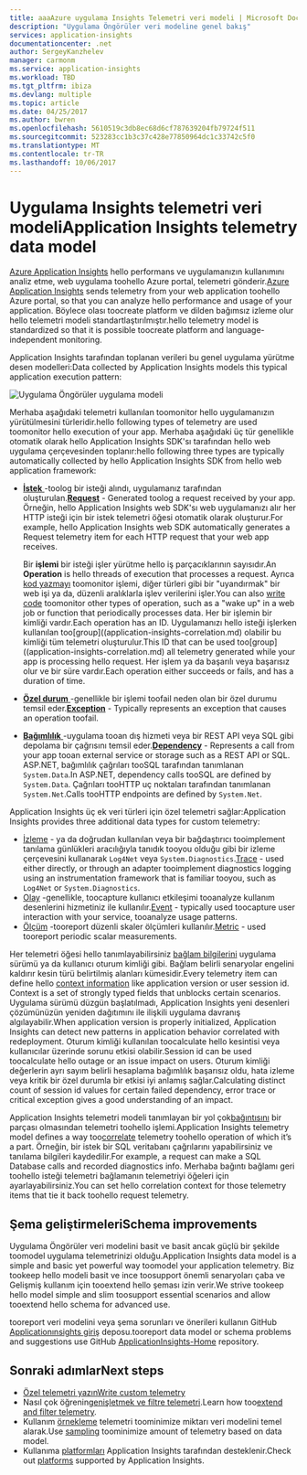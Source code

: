 ```yaml
---
title: aaaAzure uygulama Insights Telemetri veri modeli | Microsoft Docs
description: "Uygulama Öngörüler veri modeline genel bakış"
services: application-insights
documentationcenter: .net
author: SergeyKanzhelev
manager: carmonm
ms.service: application-insights
ms.workload: TBD
ms.tgt_pltfrm: ibiza
ms.devlang: multiple
ms.topic: article
ms.date: 04/25/2017
ms.author: bwren
ms.openlocfilehash: 5610519c3db8ec68d6cf787639204fb79724f511
ms.sourcegitcommit: 523283cc1b3c37c428e77850964dc1c33742c5f0
ms.translationtype: MT
ms.contentlocale: tr-TR
ms.lasthandoff: 10/06/2017
---
```

# <a name="application-insights-telemetry-data-model"></a><span data-ttu-id="1b25e-103">Uygulama Insights telemetri veri modeli</span><span class="sxs-lookup"><span data-stu-id="1b25e-103">Application Insights telemetry data model</span></span>

<span data-ttu-id="1b25e-104">[Azure Application Insights](app-insights-overview.md) hello performans ve uygulamanızın kullanımını analiz etme, web uygulama toohello Azure portal, telemetri gönderir.</span><span class="sxs-lookup"><span data-stu-id="1b25e-104">[Azure Application Insights](app-insights-overview.md) sends telemetry from your web application toohello Azure portal, so that you can analyze hello performance and usage of your application.</span></span> <span data-ttu-id="1b25e-105">Böylece olası toocreate platform ve dilden bağımsız izleme olur hello telemetri modeli standartlaştırılmıştır.</span><span class="sxs-lookup"><span data-stu-id="1b25e-105">hello telemetry model is standardized so that it is possible toocreate platform and language-independent monitoring.</span></span> 

<span data-ttu-id="1b25e-106">Application Insights tarafından toplanan verileri bu genel uygulama yürütme desen modelleri:</span><span class="sxs-lookup"><span data-stu-id="1b25e-106">Data collected by Application Insights models this typical application execution pattern:</span></span>

![Uygulama Öngörüler uygulama modeli](./media/application-insights-data-model/application-insights-data-model.png)

<span data-ttu-id="1b25e-108">Merhaba aşağıdaki telemetri kullanılan toomonitor hello uygulamanızın yürütülmesini türleridir.</span><span class="sxs-lookup"><span data-stu-id="1b25e-108">hello following types of telemetry are used toomonitor hello execution of your app.</span></span> <span data-ttu-id="1b25e-109">Merhaba aşağıdaki üç tür genellikle otomatik olarak hello Application Insights SDK'sı tarafından hello web uygulama çerçevesinden toplanır:</span><span class="sxs-lookup"><span data-stu-id="1b25e-109">hello following three types are typically automatically collected by hello Application Insights SDK from hello web application framework:</span></span>

* <span data-ttu-id="1b25e-110">[**İstek** ](application-insights-data-model-request-telemetry.md) -toolog bir isteği alındı, uygulamanız tarafından oluşturulan.</span><span class="sxs-lookup"><span data-stu-id="1b25e-110">[**Request**](application-insights-data-model-request-telemetry.md) - Generated toolog a request received by your app.</span></span> <span data-ttu-id="1b25e-111">Örneğin, hello Application Insights web SDK'sı web uygulamanızı alır her HTTP isteği için bir istek telemetri öğesi otomatik olarak oluşturur.</span><span class="sxs-lookup"><span data-stu-id="1b25e-111">For example, hello Application Insights web SDK automatically generates a Request telemetry item for each HTTP request that your web app receives.</span></span> 

    <span data-ttu-id="1b25e-112">Bir **işlemi** bir isteği işler yürütme hello iş parçacıklarının sayısıdır.</span><span class="sxs-lookup"><span data-stu-id="1b25e-112">An **Operation** is hello threads of execution that processes a request.</span></span> <span data-ttu-id="1b25e-113">Ayrıca [kod yazmayı](app-insights-api-custom-events-metrics.md#trackrequest) toomonitor işlemi, diğer türleri gibi bir "uyandırmak" bir web işi ya da, düzenli aralıklarla işlev verilerini işler.</span><span class="sxs-lookup"><span data-stu-id="1b25e-113">You can also [write code](app-insights-api-custom-events-metrics.md#trackrequest) toomonitor other types of operation, such as a "wake up" in a web job or function that periodically processes data.</span></span>  <span data-ttu-id="1b25e-114">Her bir işlemin bir kimliği vardır.</span><span class="sxs-lookup"><span data-stu-id="1b25e-114">Each operation has an ID.</span></span> <span data-ttu-id="1b25e-115">Uygulamanızı hello isteği işlerken kullanılan too[group]((application-insights-correlation.md) olabilir bu kimliği tüm telemetri oluşturulur.</span><span class="sxs-lookup"><span data-stu-id="1b25e-115">This ID that can be used too[group]((application-insights-correlation.md) all telemetry generated while your app is processing hello request.</span></span> <span data-ttu-id="1b25e-116">Her işlem ya da başarılı veya başarısız olur ve bir süre vardır.</span><span class="sxs-lookup"><span data-stu-id="1b25e-116">Each operation either succeeds or fails, and has a duration of time.</span></span>
* <span data-ttu-id="1b25e-117">[**Özel durum** ](application-insights-data-model-exception-telemetry.md) -genellikle bir işlemi toofail neden olan bir özel durumu temsil eder.</span><span class="sxs-lookup"><span data-stu-id="1b25e-117">[**Exception**](application-insights-data-model-exception-telemetry.md) - Typically represents an exception that causes an operation toofail.</span></span>
* <span data-ttu-id="1b25e-118">[**Bağımlılık** ](application-insights-data-model-dependency-telemetry.md) -uygulama tooan dış hizmeti veya bir REST API veya SQL gibi depolama bir çağrısını temsil eder.</span><span class="sxs-lookup"><span data-stu-id="1b25e-118">[**Dependency**](application-insights-data-model-dependency-telemetry.md) - Represents a call from your app tooan external service or storage such as a REST API or SQL.</span></span> <span data-ttu-id="1b25e-119">ASP.NET, bağımlılık çağrıları tooSQL tarafından tanımlanan `System.Data`.</span><span class="sxs-lookup"><span data-stu-id="1b25e-119">In ASP.NET, dependency calls tooSQL are defined by `System.Data`.</span></span> <span data-ttu-id="1b25e-120">Çağrıları tooHTTP uç noktaları tarafından tanımlanan `System.Net`.</span><span class="sxs-lookup"><span data-stu-id="1b25e-120">Calls tooHTTP endpoints are defined by `System.Net`.</span></span> 

<span data-ttu-id="1b25e-121">Application Insights üç ek veri türleri için özel telemetri sağlar:</span><span class="sxs-lookup"><span data-stu-id="1b25e-121">Application Insights provides three additional data types for custom telemetry:</span></span>

* <span data-ttu-id="1b25e-122">[İzleme](application-insights-data-model-trace-telemetry.md) - ya da doğrudan kullanılan veya bir bağdaştırıcı tooimplement tanılama günlükleri aracılığıyla tanıdık tooyou olduğu gibi bir izleme çerçevesini kullanarak `Log4Net` veya `System.Diagnostics`.</span><span class="sxs-lookup"><span data-stu-id="1b25e-122">[Trace](application-insights-data-model-trace-telemetry.md) - used either directly, or through an adapter tooimplement diagnostics logging using an instrumentation framework that is familiar tooyou, such as `Log4Net` or `System.Diagnostics`.</span></span>
* <span data-ttu-id="1b25e-123">[Olay](application-insights-data-model-event-telemetry.md) -genellikle, toocapture kullanıcı etkileşimi tooanalyze kullanım desenlerini hizmetiniz ile kullanılır.</span><span class="sxs-lookup"><span data-stu-id="1b25e-123">[Event](application-insights-data-model-event-telemetry.md) - typically used toocapture user interaction with your service, tooanalyze usage patterns.</span></span>
* <span data-ttu-id="1b25e-124">[Ölçüm](application-insights-data-model-metric-telemetry.md) -tooreport düzenli skaler ölçümleri kullanılır.</span><span class="sxs-lookup"><span data-stu-id="1b25e-124">[Metric](application-insights-data-model-metric-telemetry.md) - used tooreport periodic scalar measurements.</span></span>

<span data-ttu-id="1b25e-125">Her telemetri öğesi hello tanımlayabilirsiniz [bağlam bilgilerini](application-insights-data-model-context.md) uygulama sürümü ya da kullanıcı oturum kimliği gibi. Bağlam belirli senaryolar engelini kaldırır kesin türü belirtilmiş alanları kümesidir.</span><span class="sxs-lookup"><span data-stu-id="1b25e-125">Every telemetry item can define hello [context information](application-insights-data-model-context.md) like application version or user session id. Context is a set of strongly typed fields that unblocks certain scenarios.</span></span> <span data-ttu-id="1b25e-126">Uygulama sürümü düzgün başlatılmadı, Application Insights yeni desenleri çözümünüzün yeniden dağıtımını ile ilişkili uygulama davranış algılayabilir.</span><span class="sxs-lookup"><span data-stu-id="1b25e-126">When application version is properly initialized, Application Insights can detect new patterns in application behavior correlated with redeployment.</span></span> <span data-ttu-id="1b25e-127">Oturum kimliği kullanılan toocalculate hello kesintisi veya kullanıcılar üzerinde sorunu etkisi olabilir.</span><span class="sxs-lookup"><span data-stu-id="1b25e-127">Session id can be used toocalculate hello outage or an issue impact on users.</span></span> <span data-ttu-id="1b25e-128">Oturum kimliği değerlerin ayrı sayım belirli hesaplama bağımlılık başarısız oldu, hata izleme veya kritik bir özel durumla bir etkisi iyi anlamış sağlar.</span><span class="sxs-lookup"><span data-stu-id="1b25e-128">Calculating distinct count of session id values for certain failed dependency, error trace or critical exception gives a good understanding of an impact.</span></span>

<span data-ttu-id="1b25e-129">Application Insights telemetri modeli tanımlayan bir yol çok[bağıntısını](application-insights-correlation.md) bir parçası olmasından telemetri toohello işlemi.</span><span class="sxs-lookup"><span data-stu-id="1b25e-129">Application Insights telemetry model defines a way too[correlate](application-insights-correlation.md) telemetry toohello operation of which it’s a part.</span></span> <span data-ttu-id="1b25e-130">Örneğin, bir istek bir SQL veritabanı çağrılarını yapabilirsiniz ve tanılama bilgileri kaydedilir.</span><span class="sxs-lookup"><span data-stu-id="1b25e-130">For example, a request can make a SQL Database calls and recorded diagnostics info.</span></span> <span data-ttu-id="1b25e-131">Merhaba bağıntı bağlamı geri toohello isteği telemetri bağlamanın telemetriyi öğeleri için ayarlayabilirsiniz.</span><span class="sxs-lookup"><span data-stu-id="1b25e-131">You can set hello correlation context for those telemetry items that tie it back toohello request telemetry.</span></span>

## <a name="schema-improvements"></a><span data-ttu-id="1b25e-132">Şema geliştirmeleri</span><span class="sxs-lookup"><span data-stu-id="1b25e-132">Schema improvements</span></span>

<span data-ttu-id="1b25e-133">Uygulama Öngörüler veri modelini basit ve basit ancak güçlü bir şekilde toomodel uygulama telemetrinizi olduğu.</span><span class="sxs-lookup"><span data-stu-id="1b25e-133">Application Insights data model is a simple and basic yet powerful way toomodel your application telemetry.</span></span> <span data-ttu-id="1b25e-134">Biz tookeep hello modeli basit ve ince toosupport önemli senaryoları çaba ve Gelişmiş kullanım için tooextend hello şeması izin verir.</span><span class="sxs-lookup"><span data-stu-id="1b25e-134">We strive tookeep hello model simple and slim toosupport essential scenarios and allow tooextend hello schema for advanced use.</span></span>

<span data-ttu-id="1b25e-135">tooreport veri modelini veya şema sorunları ve önerileri kullanın GitHub [Applicationınsights giriş](https://github.com/Microsoft/ApplicationInsights-Home/labels/schema) deposu.</span><span class="sxs-lookup"><span data-stu-id="1b25e-135">tooreport data model or schema problems and suggestions use GitHub [ApplicationInsights-Home](https://github.com/Microsoft/ApplicationInsights-Home/labels/schema) repository.</span></span>

## <a name="next-steps"></a><span data-ttu-id="1b25e-136">Sonraki adımlar</span><span class="sxs-lookup"><span data-stu-id="1b25e-136">Next steps</span></span>

- [<span data-ttu-id="1b25e-137">Özel telemetri yazın</span><span class="sxs-lookup"><span data-stu-id="1b25e-137">Write custom telemetry</span></span>](app-insights-api-custom-events-metrics.md)
- <span data-ttu-id="1b25e-138">Nasıl çok öğrenin[genişletmek ve filtre telemetri](app-insights-api-filtering-sampling.md).</span><span class="sxs-lookup"><span data-stu-id="1b25e-138">Learn how too[extend and filter telemetry](app-insights-api-filtering-sampling.md).</span></span>
- <span data-ttu-id="1b25e-139">Kullanım [örnekleme](app-insights-sampling.md) telemetri toominimize miktarı veri modelini temel alarak.</span><span class="sxs-lookup"><span data-stu-id="1b25e-139">Use [sampling](app-insights-sampling.md) toominimize amount of telemetry based on data model.</span></span>
- <span data-ttu-id="1b25e-140">Kullanıma [platformları](app-insights-platforms.md) Application Insights tarafından desteklenir.</span><span class="sxs-lookup"><span data-stu-id="1b25e-140">Check out [platforms](app-insights-platforms.md) supported by Application Insights.</span></span>
